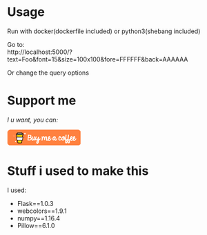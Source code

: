 # Usage
Run with docker(dockerfile included) or python3(shebang included)

Go to:  
http://localhost:5000/?text=Foo&font=15&size=100x100&fore=FFFFFF&back=AAAAAA

Or change the query options

# Support me
*I u want, you can:*

[![Buy Me A Coffee](bmc.png)](https://www.buymeacoffee.com/TXJ4cEK) 


# Stuff i used to make this
I used:
- Flask==1.0.3
- webcolors==1.9.1
- numpy==1.16.4
- Pillow==6.1.0
